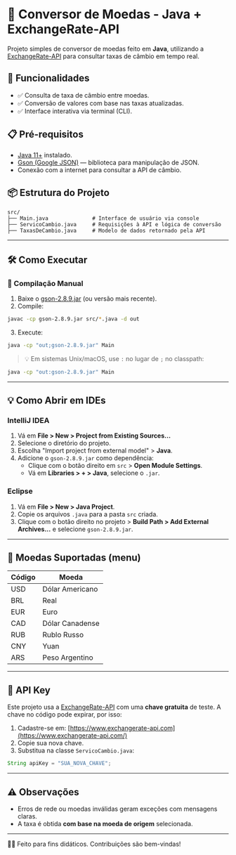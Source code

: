
# 💱 Conversor de Moedas - Java + ExchangeRate-API

Projeto simples de conversor de moedas feito em **Java**, utilizando a [ExchangeRate-API](https://www.exchangerate-api.com/) para consultar taxas de câmbio em tempo real.

## 🚀 Funcionalidades

- ✅ Consulta de taxa de câmbio entre moedas.
- ✅ Conversão de valores com base nas taxas atualizadas.
- ✅ Interface interativa via terminal (CLI).

## 📋 Pré-requisitos

- [Java 11+](https://www.oracle.com/java/technologies/javase-jdk11-downloads.html) instalado.
- [Gson (Google JSON)](https://github.com/google/gson) — biblioteca para manipulação de JSON.
- Conexão com a internet para consultar a API de câmbio.

## 📦 Estrutura do Projeto

```
src/
├── Main.java              # Interface de usuário via console
├── ServicoCambio.java     # Requisições à API e lógica de conversão
├── TaxasDeCambio.java     # Modelo de dados retornado pela API
```

---

## 🛠️ Como Executar

### 🔧 Compilação Manual

1. Baixe o [gson-2.8.9.jar](https://repo1.maven.org/maven2/com/google/code/gson/gson/2.8.9/gson-2.8.9.jar) (ou versão mais recente).
2. Compile:

```bash
javac -cp gson-2.8.9.jar src/*.java -d out
```

3. Execute:

```bash
java -cp "out;gson-2.8.9.jar" Main
```

> 💡 Em sistemas Unix/macOS, use `:` no lugar de `;` no classpath:
```bash
java -cp "out:gson-2.8.9.jar" Main
```

---

## 💡 Como Abrir em IDEs

### IntelliJ IDEA

1. Vá em **File > New > Project from Existing Sources...**
2. Selecione o diretório do projeto.
3. Escolha "Import project from external model" > **Java**.
4. Adicione o `gson-2.8.9.jar` como dependência:
   - Clique com o botão direito em `src` > **Open Module Settings**.
   - Vá em **Libraries > + > Java**, selecione o `.jar`.

### Eclipse

1. Vá em **File > New > Java Project**.
2. Copie os arquivos `.java` para a pasta `src` criada.
3. Clique com o botão direito no projeto > **Build Path > Add External Archives...** e selecione `gson-2.8.9.jar`.

---

## 💱 Moedas Suportadas (menu)

| Código | Moeda           |
|--------|------------------|
| USD    | Dólar Americano  |
| BRL    | Real             |
| EUR    | Euro             |
| CAD    | Dólar Canadense  |
| RUB    | Rublo Russo      |
| CNY    | Yuan             |
| ARS    | Peso Argentino   |

---

## 🔑 API Key

Este projeto usa a [ExchangeRate-API](https://www.exchangerate-api.com/) com uma **chave gratuita** de teste. A chave no código pode expirar, por isso:

1. Cadastre-se em: [https://www.exchangerate-api.com](https://www.exchangerate-api.com/)
2. Copie sua nova chave.
3. Substitua na classe `ServicoCambio.java`:
```java
String apiKey = "SUA_NOVA_CHAVE";
```

---

## ⚠️ Observações

- Erros de rede ou moedas inválidas geram exceções com mensagens claras.
- A taxa é obtida **com base na moeda de origem** selecionada.

---

👨‍💻 Feito para fins didáticos. Contribuições são bem-vindas!
